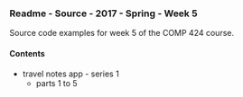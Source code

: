 ### Readme - Source - 2017 - Spring - Week 5

Source code examples for week 5 of the COMP 424 course.

#### Contents
* travel notes app - series 1
    * parts 1 to 5
